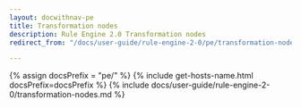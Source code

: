 ```yaml
---
layout: docwithnav-pe
title: Transformation nodes
description: Rule Engine 2.0 Transformation nodes
redirect_from: "/docs/user-guide/rule-engine-2-0/pe/transformation-nodes"

---
```


{% assign docsPrefix = "pe/" %}
{% include get-hosts-name.html docsPrefix=docsPrefix %}
{% include docs/user-guide/rule-engine-2-0/transformation-nodes.md %}
